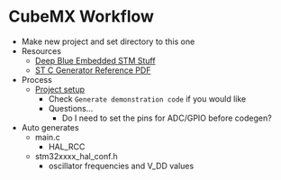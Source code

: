 # CubeMX Workflow
- Make new project and set directory to this one
- Resources
  - [Deep Blue Embedded STM Stuff](https://deepbluembedded.com/stm32-arm-programming-tutorials/)
  - [ST C Generator Reference PDF](https://www.st.com/resource/en/user_manual/um1718-stm32cubemx-for-stm32-configuration-and-initialization-c-code-generation-stmicroelectronics.pdf)
- Process
  - [Project setup](https://wiki.st.com/stm32mcu/wiki/Getting_started_with_Start_from_board)
    - Check `Generate demonstration code` if you would like
    - Questions...
      - Do I need to set the pins for ADC/GPIO before codegen?
- Auto generates
  - main.c
    - HAL_RCC
  - stm32xxxx_hal_conf.h
    - oscillator frequencies and V_DD values